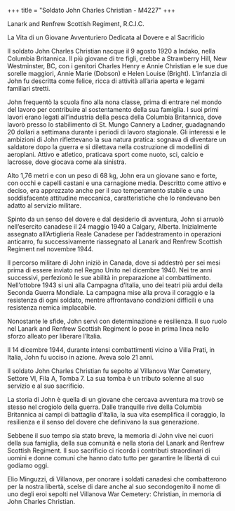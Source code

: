 +++
title = "Soldato John Charles Christian - M4227"
+++

Lanark and Renfrew Scottish Regiment, R.C.I.C.

La Vita di un Giovane Avventuriero Dedicata al Dovere e al Sacrificio

Il soldato John Charles Christian nacque il 9 agosto 1920 a Indako, nella Columbia Britannica. Il più giovane di tre figli, crebbe a Strawberry Hill, New Westminster, BC, con i genitori Charles Henry e Annie Christian e le sue due sorelle maggiori, Annie Marie (Dobson) e Helen Louise (Bright).
L’infanzia di John fu descritta come felice, ricca di attività all’aria aperta e legami familiari stretti.

John frequentò la scuola fino alla nona classe, prima di entrare nel mondo del lavoro per contribuire al sostentamento della sua famiglia. I suoi primi lavori erano legati all’industria della pesca della Columbia Britannica, dove lavorò presso lo stabilimento di St. Mungo Cannery a Ladner, guadagnando 20 dollari a settimana durante i periodi di lavoro stagionale.
Gli interessi e le ambizioni di John riflettevano la sua natura pratica: sognava di diventare un saldatore dopo la guerra e si dilettava nella costruzione di modellini di aeroplani. Attivo e atletico, praticava sport come nuoto, sci, calcio e lacrosse, dove giocava come ala sinistra.

Alto 1,76 metri e con un peso di 68 kg, John era un giovane sano e forte, con occhi e capelli castani e una carnagione media. Descritto come attivo e deciso, era apprezzato anche per il suo temperamento stabile e una soddisfacente attitudine meccanica, caratteristiche che lo rendevano ben adatto al servizio militare.

Spinto da un senso del dovere e dal desiderio di avventura, John si arruolò nell’esercito canadese il 24 maggio 1940 a Calgary, Alberta.
Inizialmente assegnato all’Artiglieria Reale Canadese per l’addestramento in operazioni anticarro, fu successivamente riassegnato al Lanark and Renfrew Scottish Regiment nel novembre 1944.

Il percorso militare di John iniziò in Canada, dove si addestrò per sei mesi prima di essere inviato nel Regno Unito nel dicembre 1940. Nei tre anni successivi, perfezionò le sue abilità in preparazione al combattimento.
Nell’ottobre 1943 si unì alla Campagna d’Italia, uno dei teatri più ardui della Seconda Guerra Mondiale. La campagna mise alla prova il coraggio e la resistenza di ogni soldato, mentre affrontavano condizioni difficili e una resistenza nemica implacabile.

Nonostante le sfide, John servì con determinazione e resilienza. Il suo ruolo nel Lanark and Renfrew Scottish Regiment lo pose in prima linea nello sforzo alleato per liberare l’Italia.

Il 14 dicembre 1944, durante intensi combattimenti vicino a Villa Prati, in Italia, John fu ucciso in azione. Aveva solo 21 anni.

Il soldato John Charles Christian fu sepolto al Villanova War Cemetery, Settore VI, Fila A, Tomba 7. La sua tomba è un tributo solenne al suo servizio e al suo sacrificio.

La storia di John è quella di un giovane che cercava avventura ma trovò se stesso nel crogiolo della guerra.
Dalle tranquille rive della Columbia Britannica ai campi di battaglia d’Italia, la sua vita esemplifica il coraggio, la resilienza e il senso del dovere che definivano la sua generazione.

Sebbene il suo tempo sia stato breve, la memoria di John vive nei cuori della sua famiglia, della sua comunità e nella storia del Lanark and Renfrew Scottish Regiment.
Il suo sacrificio ci ricorda i contributi straordinari di uomini e donne comuni che hanno dato tutto per garantire le libertà di cui godiamo oggi.

Elio Minguzzi, di Villanova, per onorare i soldati canadesi che combatterono per la nostra libertà, scelse di dare anche al suo secondogenito il nome di uno degli eroi sepolti nel Villanova War Cemetery: Christian, in memoria di John Charles Christian.
